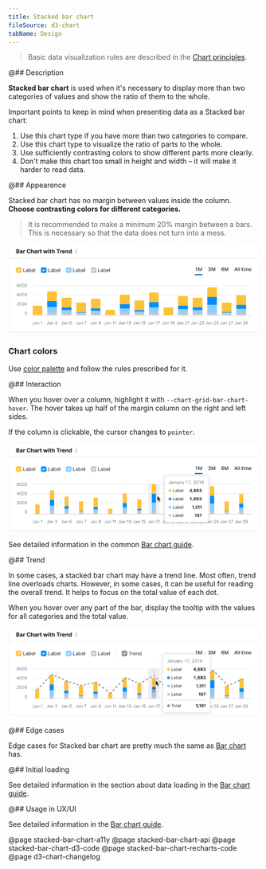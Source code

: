 ```yaml
---
title: Stacked bar chart
fileSource: d3-chart
tabName: Design
---
```


> Basic data visualization rules are described in the [Chart principles](/data-display/d3-chart).

@## Description

**Stacked bar chart** is used when it's necessary to display more than two categories of values and show the ratio of them to the whole.

Important points to keep in mind when presenting data as a Stacked bar chart:

1. Use this chart type if you have more than two categories to compare.
2. Use this chart type to visualize the ratio of parts to the whole.
3. Use sufficiently contrasting colors to show different parts more clearly.
4. Don't make this chart too small in height and width – it will make it harder to read data.

@## Appearence

Stacked bar chart has no margin between values inside the column. **Choose contrasting colors for different categories.**

> It is recommended to make a minimum 20% margin between a bars. This is necessary so that the data does not turn into a mess.

![stacked bar chart](static/stacked-bar-chart.png)

### Chart colors

Use [color palette](/data-display/color-palette/) and follow the rules prescribed for it.

@## Interaction

When you hover over a column, highlight it with `--chart-grid-bar-chart-hover`. The hover takes up half of the margin column on the right and left sides.

If the column is clickable, the cursor changes to `pointer`.

![stacked bar chart](static/stacked-bar-chart-hover.png)

See detailed information in the common [Bar chart guide](/data-display/bar-chart/#a61ee5/).

@## Trend

In some cases, a stacked bar chart may have a trend line. Most often, trend line overloads charts. However, in some cases, it can be useful for reading the overall trend. It helps to focus on the total value of each dot.

When you hover over any part of the bar, display the tooltip with the values for all categories and the total value.

![stacked bar chart](static/stacked-bar-chart-trend.png)

@## Edge cases

Edge cases for Stacked bar chart are pretty much the same as [Bar chart](/data-display/bar-chart/bar-chart-vertical/#a54381) has.

@## Initial loading

See detailed information in the section about data loading in the [Bar chart guide](/data-display/bar-chart/bar-chart-vertical/#ac26f2).

@## Usage in UX/UI

See detailed information in the [Bar chart guide](/data-display/bar-chart/#a1d837).

@page stacked-bar-chart-a11y
@page stacked-bar-chart-api
@page stacked-bar-chart-d3-code
@page stacked-bar-chart-recharts-code
@page d3-chart-changelog
